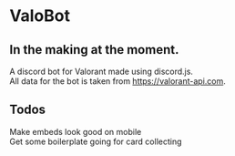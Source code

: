 # ValoBot
## In the making at the moment.
A discord bot for Valorant made using discord.js. <br/>
All data for the bot is taken from https://valorant-api.com.
## Todos
Make embeds look good on mobile <br/>
Get some boilerplate going for card collecting <br/>
